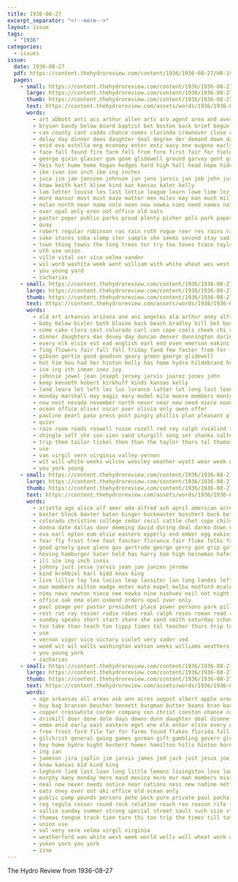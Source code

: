 ```yaml
---
title: 1936-08-27
excerpt_separator: "<!--more-->"
layout: issue
tags:
  - "1936"
categories:
  - issues
issue:
  date: 1936-08-27
  pdf: https://content.thehydroreview.com/content/1936/1936-08-27/HR-1936-08-27.pdf
  pages:
    - small: https://content.thehydroreview.com/content/1936/1936-08-27/small/HR-1936-08-27-01.jpg
      large: https://content.thehydroreview.com/content/1936/1936-08-27/large/HR-1936-08-27-01.jpg
      thumb: https://content.thehydroreview.com/content/1936/1936-08-27/thumbnails/HR-1936-08-27-01.jpg
      text: https://content.thehydroreview.com/assets/words/1936/1936-08-27/HR-1936-08-27-01.txt
      words:
        - art abbott anti acs arthur allen arts aro agent area and aver agi alva ann able aim albert alma ago august are arm alley ana all age
        - bryson bandy below board baptist bet boston back brief begun bein been business brought best bie browne birth bankers bring bank better bonus bur box buy both ber bottom button but banker bros boys bottle boy bennett boucher betsy begin bile bill ben bale barber bianca barts
        - can county cant caddo chance comes clarinda crownover close case cole creek card clyde cattle city cate cody chas cor cays christ chy chet cobb cording come collier company carl conan colt charles certain college clinton cass con chamber christian cotton church cat
        - delay day dinner dees daughter deal degree der demand down davidson dres dearborn davis darko dry done during dan dress doing death doll dies daily daughters door does days
        - enid eva estella eng economy enter entz easy ene eugene early eastern error even every ellenwood earnest ever earl evangelist
        - face fall found fire farm fell from fore first fair for field frank free former fairfax falling full falls few fatal files fort fields felton ford frost friday fea friends
        - george givin glasser gum gone glidewell ground garvey gent graves goodwill gin gosney graff good grain going
        - heis hot hume home hogan hedges hard high hall head hope hide hyde holden held hinton hamilton helt homa hole hydro hardy hatfield half hoe hamil howell had hase house hirst highland him health has her henry heard holy heidebrecht how hee heir
        - ike ivan ion inch ibe ing inches
        - juca jim jam janssen johnson jun jens jarvis jan job john just june jodie
        - know keith karl kline kind kar kansas kaler kelly
        - lam letter louise les last lottie league learn lowe lime lez lose list lond lucille learned lish leo lew likely lad lydia large lightning lucile lare lack land lindsey late live let lynn lor
        - more mansur most must maze matter men miles may man much millet miss marl might mich mis mean mortis miler misco many mai millen monday march music mary made mers mat members mobile miller main mode
        - nolan north near name nole noon now nowka nims need names nation not nove nations ner necessary night new nine
        - over opal only oren oot office old oats
        - pastor poper public parks proud plenty picher poli park paper people pase pro proper present prayer points persons plant pond poor pea pitzer pound pete person ply pile place pay prom part past
        - quay
        - robert regular robinson ras rain ruth rogue reer res rains rai riggs ron roy ready running room reap ray rogers run reach roosevelt raymond records ran
        - sake stores soba slemp ster sample she seems second stay sad states sup store sun stands sons send stead spring special sayre state supply surplus show set soros stock service sermon sins saw street september shoot smaller suke standard shorty see smith samples scholl season station shower sale son schools said school sutton sister south seed sunday sed ser soon staves severe say struck side showers stroke soy sheriff such saturday spies style sit
        - town thing towns the tong trees tor try too tones trace taylor trom take telling tan top takes than then ture ton tooth teal ted ten toa thi tae toe tape turn texas them thomas
        - uth use union
        - ville vital ver vice velma vander
        - wil word washita week went william with white wheat wos west wilkerson winter walt widel will wat weeks wife worst well weer wells while wait weatherford want water wellman western williams work win wheatland ware wit wilson was way waller wall weather
        - you young yard
        - zacharias
    - small: https://content.thehydroreview.com/content/1936/1936-08-27/small/HR-1936-08-27-02.jpg
      large: https://content.thehydroreview.com/content/1936/1936-08-27/large/HR-1936-08-27-02.jpg
      thumb: https://content.thehydroreview.com/content/1936/1936-08-27/thumbnails/HR-1936-08-27-02.jpg
      text: https://content.thehydroreview.com/assets/words/1936/1936-08-27/HR-1936-08-27-02.txt
      words:
        - ald art arkansas arizona ane ani angeles ala arthur aney alfred american alva auxier and ann are all august alee
        - baby below bixler both blaine back beach bradley bill bet boschert betsy beck bridgeport boyer ben brothers belew bert best been brewer bay bring brother bonne but
        - come cake clora cost colorado carl cen cope cools cheek chi cattle church claude carver crissman city cousin count cousins can cooling cruz cream carnegie county clarence caddo carney cedar car cecil
        - dinner daughters das devey day duncan denver dunnington during drury dim dry daughter days
        - every elk elsie est ead english earl end even emerson eakins
        - fing flowers fair fall fell friday fand few faster from for fail farm frank first friends fine
        - gibson gertie good goodson geary green george glidewell
        - hot him hou had her hinton holly has home hydro hildebrand hopewell hope huss hand harold homer herndon
        - ice ing ith inman inez ivy
        - johnnie jewel jean joseph jersey jarvis juarez jones john
        - keep kenneth kobert kirkhuff kinds kansas kelly
        - land leora let left los lus lorance latter lot long last leona lake like look lloyd logan lave lou
        - monday marshall may magic mary model mile moore members montgomery missouri maude many miles madera march most moral made more mexico matter mir marriage miss mapel metz means
        - now nest nevada november north never near new need niece noon not night news nice neels
        - ocean office oliver oscar over olivia only owen offer
        - pauline pearl paso press post pingry phillis plan pleasant place plant price paper phenix per packard president park
        - quier
        - rain room roads roswell russe rozell red rey ralph rosalind reno robert roof ridge rus russell ridenour rawlins ranch rin
        - shingle self she son sien sand sturgill song set shanks salter sun smith sister salt station starring sas second simmons saturday special santa sell sick sylve sullivan subject sunday snow samples sare suit sale stepp shower still small sam state see send sheriff style service sylvester schantz spies springfield salters springs slemp sense sharry soon senator standard
        - trip them tailor tickel then than the taylor thurs tal thomas tron turn tell texas tuttle take
        - use
        - van virgil vern virginia valley vernon
        - wit will white weeks wilcox woosley weather wyatt wear week winter way wright west want williams went with wharton weatherford water walter was wesley wood while word wilson wee wish well
        - you york young
    - small: https://content.thehydroreview.com/content/1936/1936-08-27/small/HR-1936-08-27-03.jpg
      large: https://content.thehydroreview.com/content/1936/1936-08-27/large/HR-1936-08-27-03.jpg
      thumb: https://content.thehydroreview.com/content/1936/1936-08-27/thumbnails/HR-1936-08-27-03.jpg
      text: https://content.thehydroreview.com/assets/words/1936/1936-08-27/HR-1936-08-27-03.txt
      words:
        - arietta ago alice alf amer ada alfred ash april american acres acs armstrong ana are aid arthur age and amos audrey all ann august
        - baster block baxter baton binger buckmaster boschert beck both bill been browne ben bernice billy below best betting buy billie billions bride brother bank big begin bry business blue bobby bassler butter brought berger boyd balter
        - colorado christine college cedar cecil cattle chet cope childre camp colson cake cry columbia church company coats cox cause carry comes col clyde cases credit city cleveland carl child county clinton chi canyon christene carruth christian claude cream curnutt cotton cousins
        - donna date dallas door demming david during deal darko down done degree dec duncan daughter dress daily dale death don doris day dark december ditmore dodd does dai dungan ding director
        - eva earl epton eum elsie eastern epperly end ember egg eakins ellis enid ever eichel ean essary eugene ervin every east eye evelyn ella early
        - fear fly frost free foot fancher florance fair fluke folks fost few fine flock forward ferguson farewell flowers frank first former fall farm for foe friday fry from fuel fruit fillmore friends far foor
        - good greely gave glenn gov gertrude george gerry gon grip guthrie guest genevieve green gol gold grain ground gram given games gregg glen goods
        - hoving hamburger hater held has harry hom high heineman hafer homes horse hamilton horn had her heart haskel hurts hands home hatfield hermon hydro hume henke honor hopewell hold hinton
        - ill ice ing inch innis
        - johnny just jesse jarvis jean joe janzen jerome
        - kind krehbiel karl kidd knox king
        - live lillie lay lea lucius leap lassiter lan long landes left line lard learn last large later let land lump lee lester
        - man members milton madge moter mate mapel melba medford mcalester meats marvin mitchell market marie may more mae miss made mary milk montgomery mash margie miller melva money marriage mai mansel many mckee
        - nims news newton niece nee nowka nine niehues neil not night now nona noel near ning nation north new
        - office oak oma olen osmond orders opal over only
        - paul poage per pastor president place power persons park pillow pride past part punch plan pounds ports piece paper present pink pro pennington points phyliss pleasant pale pork page pos phe
        - rest rat ray rosser rudie robes real ralph roses roman read ronning ren ring routh romans roosevelt res rose rachel rise robert rozell reeves ramona roy ready record
        - sunday speaks short start share she send smith saturday school schreck seven sliver sina stand sweet state show september style sister shi see son soar service sale store save standard scott south sum stockton sinn sons schools seed states soon surprise serum six sells southern
        - ton take than teach tun tippy times tal teacher thurs trip tobe triplett the them texas tucker thomas table trucks tee thayne tea
        - use
        - vernon vigor vice victory violet very vader ved
        - wood wit wil walls washington watson weeks williams weathers won world well wells whittier walter wos work woodland was way wedding will working wish week west waller while winter want with white
        - you young york
        - zacharias
    - small: https://content.thehydroreview.com/content/1936/1936-08-27/small/HR-1936-08-27-04.jpg
      large: https://content.thehydroreview.com/content/1936/1936-08-27/large/HR-1936-08-27-04.jpg
      thumb: https://content.thehydroreview.com/content/1936/1936-08-27/thumbnails/HR-1936-08-27-04.jpg
      text: https://content.thehydroreview.com/assets/words/1936/1936-08-27/HR-1936-08-27-04.txt
      words:
        - ago arkansas all areas ask ann acres august albert apple arent aug age abraham able armstrong alvin angers alfalfa are and alas
        - buy bag branson boucher bennett burgman butter beans bran back business bay been but ben bless bryan better butler burg brother brought boards bring betsy brow brothers bales bacon bees bus both boys bronson bate ber bel bone best battle bixler
        - copper crosswhite corder company con christ conston chance collier cleveland claude centers change can chin clay cloud coli couch certain creek cotton cop call colorado camp city camping carrier canada coffee chas cane cream crownover carolina cave charles corn cabbage churchill course county caddo cat cartwright came care comes crisp
        - driskill door done dole days downs dunn daughter deal dionne daily decent dae doubt dine dover day dafoe dust dollar dean
        - emma enid early east eastern eget ene elk enter elsie every elizabeth end evelyn ean everett else elbert economy ell
        - free frost ford file far for farms found flakes florida fall frame faster fresh frankfort fon farm friends fell fancy fred first fess fares front from fisher farmer flo floyd friday fester few finder falls fight
        - gilchrist general going games gorman gift gambling govern glen gregg gunnison granite galbraith gil golden guest goshen gard good gripe gentleman
        - hey home hydro hight herbert homer hamilton hills hinton horn horse head him homa hearing held harry hubert hosey ham honor hence has hour huntington hens her house hite hon hees herndon hafer heal horace huge hone had honey health hatfield haul helmuth
        - ing ian
        - jameson jira joplin jim jarvis james jed jack just jesus joe jobs johnson jones
        - know kansas kid kind king
        - leghorn lied last loan long little lemons livingston love lowers live light less lap lakes lot lord lee like lindbergh lard lay liberal lin leaf louis louisville levi low longer lead les
        - murphy many monday mere maud mexico more mur man members miss made must miles miller manner marie money mustard mills mine may mans most men mines market much matters maize missouri means
        - neal now never needs notice near nations ness new nadine nett needy north not
        - oats oney over oot oki office old ocean only
        - public pump pounds persons pete peck pure private paul pacha pain pullman pro pitts peoples peat part place pastor phy price past pound patent present paper points pase patron pork per poor pinto
        - reg regula rosser round rock relation reach reo reason rife rea race run ret ray raymond russell ralph record ramon rain ruth route routh read reno rolla reen rule rim river
        - sallie sunday summer strong special street sault such size storm she showers spoon springs style ser sam stock sept springfield sell summers see shaw sweeter service second store sugar still sharp son stand sincere saw short standard stores segal send sale stewart shack slot september said sister seme saturday school straits setting sylvester smith state sickles storie small slemp severe six square shun states salt sun south
        - thomas tongue track tien turn thi ton trip the times till tas tae than tor tain tania teach then them take train towns taylor toronto town
        - union use
        - val very vere velma virgil virginia
        - weatherford wan white west week world wells well wheat work was weeks with water wool wright while will weather wish wood western went
        - yukon yorn you york
        - zine
---
```


The Hydro Review from 1936-08-27

<!--more-->

